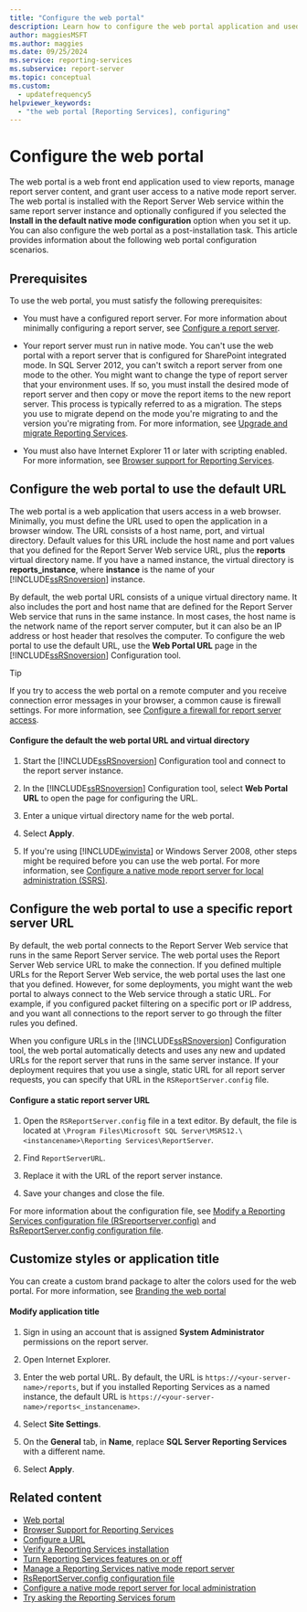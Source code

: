 ```yaml
---
title: "Configure the web portal"
description: Learn how to configure the web portal application and used to view reports. Also, learn how to manage report server content and grant user access to a native mode report server.
author: maggiesMSFT
ms.author: maggies
ms.date: 09/25/2024
ms.service: reporting-services
ms.subservice: report-server
ms.topic: conceptual
ms.custom:
  - updatefrequency5
helpviewer_keywords:
  - "the web portal [Reporting Services], configuring"
---
```

# Configure the web portal

The web portal is a web front end application used to view reports, manage report server content, and grant user access to a native mode report server. The web portal is installed with the Report Server Web service within the same report server instance and optionally configured if you selected the **Install in the default native mode configuration** option when you set it up. You can also configure the web portal as a post-installation task. This article provides information about the following web portal configuration scenarios.

## Prerequisites

To use the web portal, you must satisfy the following prerequisites:

- You must have a configured report server. For more information about minimally configuring a report server, see [Configure a report server](../../reporting-services/report-server/configure-a-report-server-reporting-services-native-mode.md).

- Your report server must run in native mode. You can't use the web portal with a report server that is configured for SharePoint integrated mode. In SQL Server 2012, you can't switch a report server from one mode to the other. You might want to change the type of report server that your environment uses. If so, you must install the desired mode of report server and then copy or move the report items to the new report server. This process is typically referred to as a migration. The steps you use to migrate depend on the mode you're migrating to and the version you're migrating from. For more information, see [Upgrade and migrate Reporting Services](../../reporting-services/install-windows/upgrade-and-migrate-reporting-services.md).

- You must also have Internet Explorer 11 or later with scripting enabled. For more information, see [Browser support for Reporting Services](../../reporting-services/browser-support-for-reporting-services-and-power-view.md).

## Configure the web portal to use the default URL

The web portal is a web application that users access in a web browser. Minimally, you must define the URL used to open the application in a browser window. The URL consists of a host name, port, and virtual directory. Default values for this URL include the host name and port values that you defined for the Report Server Web service URL, plus the **reports** virtual directory name. If you have a named instance, the virtual directory is **reports_instance**, where **instance** is the name of your [!INCLUDE[ssRSnoversion](../../includes/ssrsnoversion-md.md)] instance.

By default, the web portal URL consists of a unique virtual directory name. It also includes the port and host name that are defined for the Report Server Web service that runs in the same instance. In most cases, the host name is the network name of the report server computer, but it can also be an IP address or host header that resolves the computer. To configure the web portal to use the default URL, use the **Web Portal URL** page in the [!INCLUDE[ssRSnoversion](../../includes/ssrsnoversion-md.md)] Configuration tool.

> [!TIP]
> If you try to access the web portal on a remote computer and you receive connection error messages in your browser, a common cause is firewall settings. For more information, see [Configure a firewall for report server access](../../reporting-services/report-server/configure-a-firewall-for-report-server-access.md).

#### Configure the default the web portal URL and virtual directory

1. Start the [!INCLUDE[ssRSnoversion](../../includes/ssrsnoversion-md.md)] Configuration tool and connect to the report server instance.

2. In the [!INCLUDE[ssRSnoversion](../../includes/ssrsnoversion-md.md)] Configuration tool, select **Web Portal URL** to open the page for configuring the URL.

3. Enter a unique virtual directory name for the web portal.

4. Select **Apply**.

5. If you're using [!INCLUDE[winvista](../../includes/winvista-md.md)] or Windows Server 2008, other steps might be required before you can use the web portal. For more information, see [Configure a native mode report server for local administration &#40;SSRS&#41;](../../reporting-services/report-server/configure-a-native-mode-report-server-for-local-administration-ssrs.md).

## Configure the web portal to use a specific report server URL

By default, the web portal connects to the Report Server Web service that runs in the same Report Server service. The web portal uses the Report Server Web service URL to make the connection. If you defined multiple URLs for the Report Server Web service, the web portal uses the last one that you defined. However, for some deployments, you might want the web portal to always connect to the Web service through a static URL. For example, if you configured packet filtering on a specific port or IP address, and you want all connections to the report server to go through the filter rules you defined.

When you configure URLs in the [!INCLUDE[ssRSnoversion](../../includes/ssrsnoversion-md.md)] Configuration tool, the web portal automatically detects and uses any new and updated URLs for the report server that runs in the same server instance. If your deployment requires that you use a single, static URL for all report server requests, you can specify that URL in the `RSReportServer.config` file.

#### Configure a static report server URL

1. Open the `RSReportServer.config` file in a text editor. By default, the file is located at `\Program Files\Microsoft SQL Server\MSRS12.\<instancename>\Reporting Services\ReportServer`.  

2. Find `ReportServerURL`.

3. Replace it with the URL of the report server instance.

4. Save your changes and close the file.

For more information about the configuration file, see [Modify a Reporting Services configuration file &#40;RSreportserver.config&#41;](../../reporting-services/report-server/modify-a-reporting-services-configuration-file-rsreportserver-config.md) and [RsReportServer.config configuration file](../../reporting-services/report-server/rsreportserver-config-configuration-file.md).

## Customize styles or application title

You can create a custom brand package to alter the colors used for the web portal. For more information, see [Branding the web portal](../branding-the-web-portal.md)

#### Modify application title

1. Sign in using an account that is assigned **System Administrator** permissions on the report server.

1. Open Internet Explorer.

1. Enter the web portal URL. By default, the URL is `https://<your-server-name>/reports`, but if you installed Reporting Services as a named instance, the default URL is `https://<your-server-name>/reports<_instancename>`.

1. Select **Site Settings**.

1. On the **General** tab, in **Name**, replace **SQL Server Reporting Services** with a different name.

1. Select **Apply**.

## Related content

- [Web portal](../../reporting-services/web-portal-ssrs-native-mode.md)
- [Browser Support for Reporting Services](../../reporting-services/browser-support-for-reporting-services-and-power-view.md)
- [Configure a URL](../../reporting-services/install-windows/configure-a-url-ssrs-configuration-manager.md)
- [Verify a Reporting Services installation](../../reporting-services/install-windows/verify-a-reporting-services-installation.md)
- [Turn Reporting Services features on or off](../../reporting-services/report-server/turn-reporting-services-features-on-or-off.md)
- [Manage a Reporting Services native mode report server](../../reporting-services/report-server/manage-a-reporting-services-native-mode-report-server.md)
- [RsReportServer.config configuration file](../../reporting-services/report-server/rsreportserver-config-configuration-file.md)
- [Configure a native mode report server for local administration](../../reporting-services/report-server/configure-a-native-mode-report-server-for-local-administration-ssrs.md)
- [Try asking the Reporting Services forum](https://go.microsoft.com/fwlink/?LinkId=620231)
